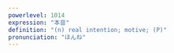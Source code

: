 ```yaml
---
powerlevel: 1014
expression: "本音"
definition: "(n) real intention; motive; (P)"
pronunciation: "ほんね"
---
```

